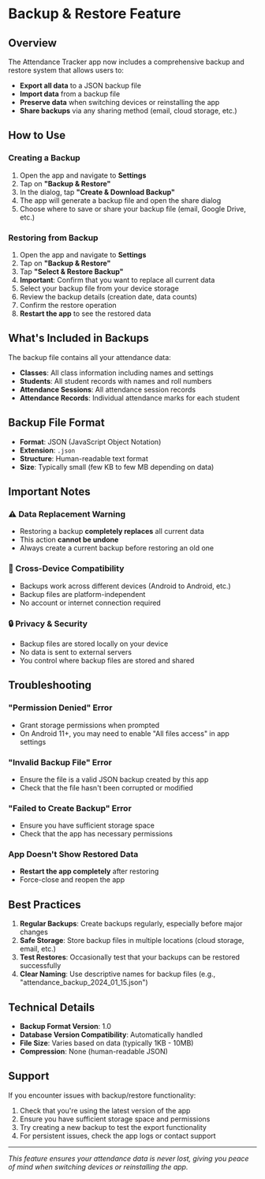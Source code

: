 # Backup & Restore Feature

## Overview

The Attendance Tracker app now includes a comprehensive backup and restore system that allows users to:

- **Export all data** to a JSON backup file
- **Import data** from a backup file
- **Preserve data** when switching devices or reinstalling the app
- **Share backups** via any sharing method (email, cloud storage, etc.)

## How to Use

### Creating a Backup

1. Open the app and navigate to **Settings**
2. Tap on **"Backup & Restore"**
3. In the dialog, tap **"Create & Download Backup"**
4. The app will generate a backup file and open the share dialog
5. Choose where to save or share your backup file (email, Google Drive, etc.)

### Restoring from Backup

1. Open the app and navigate to **Settings**
2. Tap on **"Backup & Restore"**
3. Tap **"Select & Restore Backup"**
4. **Important**: Confirm that you want to replace all current data
5. Select your backup file from your device storage
6. Review the backup details (creation date, data counts)
7. Confirm the restore operation
8. **Restart the app** to see the restored data

## What's Included in Backups

The backup file contains all your attendance data:

- **Classes**: All class information including names and settings
- **Students**: All student records with names and roll numbers
- **Attendance Sessions**: All attendance session records
- **Attendance Records**: Individual attendance marks for each student

## Backup File Format

- **Format**: JSON (JavaScript Object Notation)
- **Extension**: `.json`
- **Structure**: Human-readable text format
- **Size**: Typically small (few KB to few MB depending on data)

## Important Notes

### ⚠️ Data Replacement Warning
- Restoring a backup **completely replaces** all current data
- This action **cannot be undone**
- Always create a current backup before restoring an old one

### 📱 Cross-Device Compatibility
- Backups work across different devices (Android to Android, etc.)
- Backup files are platform-independent
- No account or internet connection required

### 🔒 Privacy & Security
- Backup files are stored locally on your device
- No data is sent to external servers
- You control where backup files are stored and shared

## Troubleshooting

### "Permission Denied" Error
- Grant storage permissions when prompted
- On Android 11+, you may need to enable "All files access" in app settings

### "Invalid Backup File" Error
- Ensure the file is a valid JSON backup created by this app
- Check that the file hasn't been corrupted or modified

### "Failed to Create Backup" Error
- Ensure you have sufficient storage space
- Check that the app has necessary permissions

### App Doesn't Show Restored Data
- **Restart the app completely** after restoring
- Force-close and reopen the app

## Best Practices

1. **Regular Backups**: Create backups regularly, especially before major changes
2. **Safe Storage**: Store backup files in multiple locations (cloud storage, email, etc.)
3. **Test Restores**: Occasionally test that your backups can be restored successfully
4. **Clear Naming**: Use descriptive names for backup files (e.g., "attendance_backup_2024_01_15.json")

## Technical Details

- **Backup Format Version**: 1.0
- **Database Version Compatibility**: Automatically handled
- **File Size**: Varies based on data (typically 1KB - 10MB)
- **Compression**: None (human-readable JSON)

## Support

If you encounter issues with backup/restore functionality:

1. Check that you're using the latest version of the app
2. Ensure you have sufficient storage space and permissions
3. Try creating a new backup to test the export functionality
4. For persistent issues, check the app logs or contact support

---

*This feature ensures your attendance data is never lost, giving you peace of mind when switching devices or reinstalling the app.*